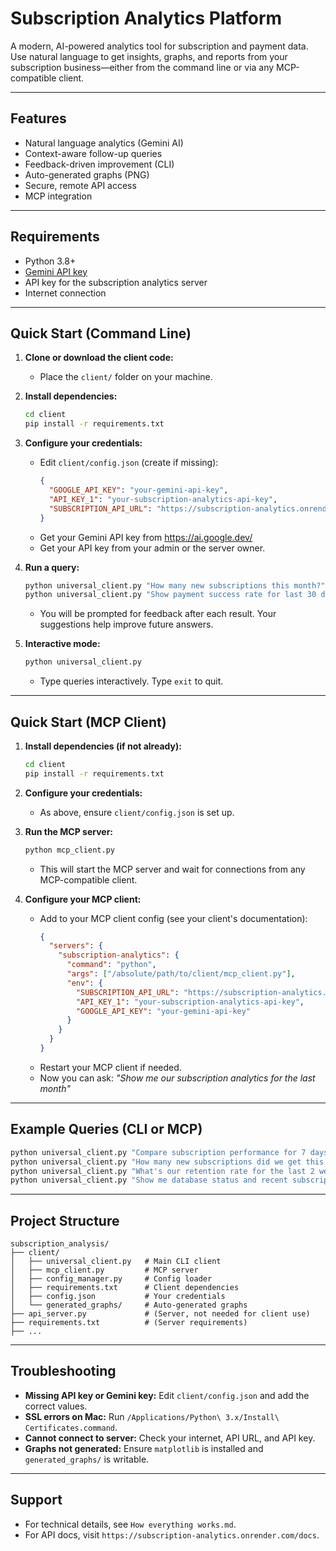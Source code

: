 # Subscription Analytics Platform

A modern, AI-powered analytics tool for subscription and payment data. Use natural language to get insights, graphs, and reports from your subscription business—either from the command line or via any MCP-compatible client.

---

## Features

- Natural language analytics (Gemini AI)
- Context-aware follow-up queries
- Feedback-driven improvement (CLI)
- Auto-generated graphs (PNG)
- Secure, remote API access
- MCP integration

---

## Requirements

- Python 3.8+
- [Gemini API key](https://ai.google.dev/)
- API key for the subscription analytics server
- Internet connection

---

## Quick Start (Command Line)

1. **Clone or download the client code:**

   - Place the `client/` folder on your machine.

2. **Install dependencies:**

   ```bash
   cd client
   pip install -r requirements.txt
   ```

3. **Configure your credentials:**

   - Edit `client/config.json` (create if missing):
     ```json
     {
       "GOOGLE_API_KEY": "your-gemini-api-key",
       "API_KEY_1": "your-subscription-analytics-api-key",
       "SUBSCRIPTION_API_URL": "https://subscription-analytics.onrender.com"
     }
     ```
   - Get your Gemini API key from https://ai.google.dev/
   - Get your API key from your admin or the server owner.

4. **Run a query:**

   ```bash
   python universal_client.py "How many new subscriptions this month?"
   python universal_client.py "Show payment success rate for last 30 days with graph"
   ```

   - You will be prompted for feedback after each result. Your suggestions help improve future answers.

5. **Interactive mode:**
   ```bash
   python universal_client.py
   ```
   - Type queries interactively. Type `exit` to quit.

---

## Quick Start (MCP Client)

1. **Install dependencies (if not already):**

   ```bash
   cd client
   pip install -r requirements.txt
   ```

2. **Configure your credentials:**

   - As above, ensure `client/config.json` is set up.

3. **Run the MCP server:**

   ```bash
   python mcp_client.py
   ```

   - This will start the MCP server and wait for connections from any MCP-compatible client.

4. **Configure your MCP client:**
   - Add to your MCP client config (see your client's documentation):
     ```json
     {
       "servers": {
         "subscription-analytics": {
           "command": "python",
           "args": ["/absolute/path/to/client/mcp_client.py"],
           "env": {
             "SUBSCRIPTION_API_URL": "https://subscription-analytics.onrender.com",
             "API_KEY_1": "your-subscription-analytics-api-key",
             "GOOGLE_API_KEY": "your-gemini-api-key"
           }
         }
       }
     }
     ```
   - Restart your MCP client if needed.
   - Now you can ask: _"Show me our subscription analytics for the last month"_

---

## Example Queries (CLI or MCP)

```bash
python universal_client.py "Compare subscription performance for 7 days vs 30 days"
python universal_client.py "How many new subscriptions did we get this month?"
python universal_client.py "What's our retention rate for the last 2 weeks?"
python universal_client.py "Show me database status and recent subscription summary"
```

---

## Project Structure

```
subscription_analysis/
├── client/
│   ├── universal_client.py   # Main CLI client
│   ├── mcp_client.py         # MCP server
│   ├── config_manager.py     # Config loader
│   ├── requirements.txt      # Client dependencies
│   ├── config.json           # Your credentials
│   └── generated_graphs/     # Auto-generated graphs
├── api_server.py             # (Server, not needed for client use)
├── requirements.txt          # (Server requirements)
├── ...
```

---

## Troubleshooting

- **Missing API key or Gemini key:** Edit `client/config.json` and add the correct values.
- **SSL errors on Mac:** Run `/Applications/Python\ 3.x/Install\ Certificates.command`.
- **Cannot connect to server:** Check your internet, API URL, and API key.
- **Graphs not generated:** Ensure `matplotlib` is installed and `generated_graphs/` is writable.

---

## Support

- For technical details, see `How everything works.md`.
- For API docs, visit `https://subscription-analytics.onrender.com/docs`.
